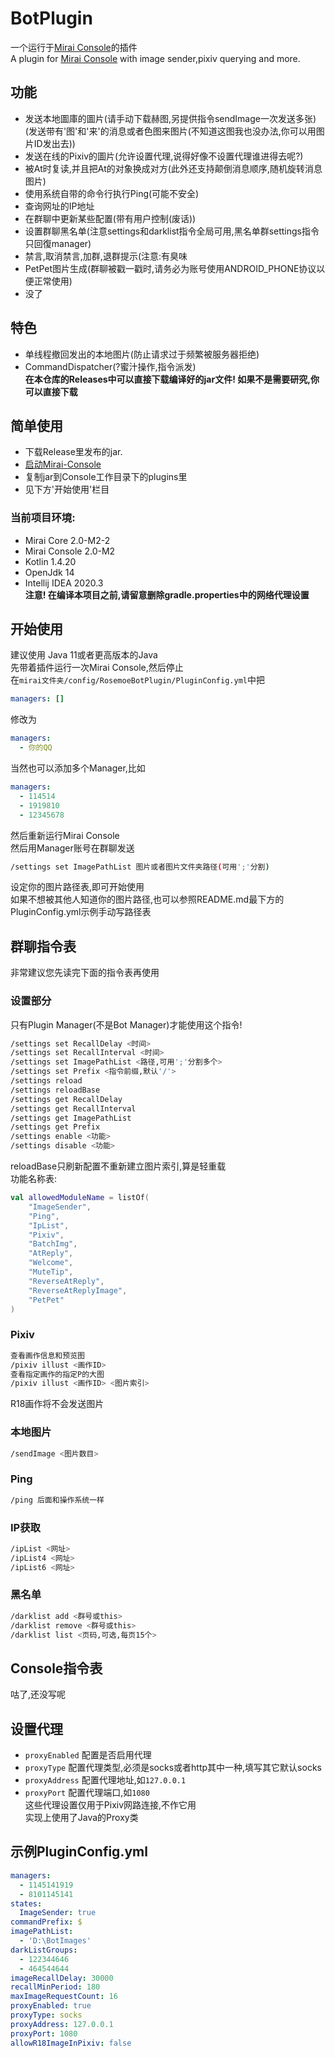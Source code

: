 # BotPlugin
一个运行于[Mirai Console](https://github.com/mamoe/mirai-console)的插件    
A plugin for [Mirai Console](https://github.com/mamoe/mirai-console) with image sender,pixiv querying and more.
## 功能
* 发送本地圖庫的圖片(请手动下载赫图,另提供指令sendImage一次发送多张)(发送带有'图'和'来'的消息或者色图来图片(不知道这图我也没办法,你可以用图片ID发出去))
* 发送在线的Pixiv的圖片(允许设置代理,说得好像不设置代理谁进得去呢?)
* 被At时复读,并且把At的对象换成对方(此外还支持颠倒消息顺序,随机旋转消息图片)
* 使用系统自带的命令行执行Ping(可能不安全)
* 查询网址的IP地址
* 在群聊中更新某些配置(带有用户控制(废话))
* 设置群聊黑名单(注意settings和darklist指令全局可用,黑名单群settings指令只回復manager)
* 禁言,取消禁言,加群,退群提示(注意:有臭味
* PetPet图片生成(群聊被戳一戳时,请务必为账号使用ANDROID_PHONE协议以便正常使用)
* 没了
## 特色
* 单线程撤回发出的本地图片(防止请求过于频繁被服务器拒绝)
* CommandDispatcher(?蜜汁操作,指令派发)    
**在本仓库的Releases中可以直接下载编译好的jar文件! 如果不是需要研究,你可以直接下载**
## 简单使用
- 下载Release里发布的jar.
- [启动Mirai-Console](https://github.com/mamoe/mirai-console/blob/master/docs/Run.md)
- 复制jar到Console工作目录下的plugins里
- 见下方'开始使用'栏目
### 当前项目环境:
* Mirai Core 2.0-M2-2
* Mirai Console 2.0-M2  
* Kotlin 1.4.20   
* OpenJdk 14   
* Intellij IDEA 2020.3   
**注意! 在编译本项目之前,请留意删除gradle.properties中的网络代理设置**   
## 开始使用
建议使用 Java 11或者更高版本的Java    
先带着插件运行一次Mirai Console,然后停止   
在`mirai文件夹/config/RosemoeBotPlugin/PluginConfig.yml`中把   
```yml
managers: []
```
修改为
```yml
managers:
  - 你的QQ
```
当然也可以添加多个Manager,比如   
```yml
managers:
  - 114514
  - 1919810
  - 12345678
```   
然后重新运行Mirai Console   
然后用Manager账号在群聊发送
```Bash
/settings set ImagePathList 图片或者图片文件夹路径(可用';'分割)
```
设定你的图片路径表,即可开始使用   
如果不想被其他人知道你的图片路径,也可以参照README.md最下方的PluginConfig.yml示例手动写路径表
## 群聊指令表
非常建议您先读完下面的指令表再使用
### 设置部分
只有Plugin Manager(不是Bot Manager)才能使用这个指令!
```Bash
/settings set RecallDelay <时间>
/settings set RecallInterval <时间>
/settings set ImagePathList <路径,可用';'分割多个>
/settings set Prefix <指令前缀,默认'/'>
/settings reload
/settings reloadBase
/settings get RecallDelay
/settings get RecallInterval
/settings get ImagePathList
/settings get Prefix
/settings enable <功能>
/settings disable <功能>
```
reloadBase只刷新配置不重新建立图片索引,算是轻重载    
功能名称表:
```Kotlin
val allowedModuleName = listOf(
    "ImageSender",
    "Ping",
    "IpList",
    "Pixiv",
    "BatchImg",
    "AtReply",
    "Welcome",
    "MuteTip",
    "ReverseAtReply",
    "ReverseAtReplyImage",
    "PetPet"
)
```
### Pixiv
```Bash
查看画作信息和预览图
/pixiv illust <画作ID>
查看指定画作的指定P的大图
/pixiv illust <画作ID> <图片索引>
```
R18画作将不会发送图片
### 本地图片
```Bash
/sendImage <图片数目>
```
### Ping
```Bash
/ping 后面和操作系统一样
```
### IP获取
```Bash
/ipList <网址>
/ipList4 <网址>
/ipList6 <网址>
```
### 黑名单
```Bash
/darklist add <群号或this>
/darklist remove <群号或this>
/darklist list <页码,可选,每页15个>
```
## Console指令表
咕了,还没写呢
## 设置代理
* `proxyEnabled` 配置是否启用代理
* `proxyType` 配置代理类型,必须是socks或者http其中一种,填写其它默认socks
* `proxyAddress` 配置代理地址,如`127.0.0.1`
* `proxyPort` 配置代理端口,如`1080`   
这些代理设置仅用于Pixiv网路连接,不作它用   
实现上使用了Java的Proxy类
## 示例PluginConfig.yml
```yml
managers: 
  - 1145141919
  - 8101145141
states: 
  ImageSender: true
commandPrefix: $
imagePathList: 
  - 'D:\BotImages'
darkListGroups: 
  - 122344646
  - 464544644
imageRecallDelay: 30000
recallMinPeriod: 180
maxImageRequestCount: 16
proxyEnabled: true
proxyType: socks
proxyAddress: 127.0.0.1
proxyPort: 1080
allowR18ImageInPixiv: false
```
